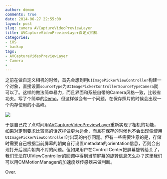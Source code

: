 ```yaml
---
author: demon
comments: true
date: 2014-06-27 22:55:00
layout: post
slug: camera AVCaptureVideoPreviewLayer
title: AVCaptureVideoPreviewLayer自定义相机
categories:
- iOS
- backup
tags:
- AVCaptureVideoPreviewLayer
- Camera
- 
---
```


之前在做自定义相机的时候，首先会想到用`UIImagePickerViewController`构建一个对象，直接设置`sourceType`为`UIImagePickerControllerSourceTypeCamera`就可以了。这样的做法简单暴力，而且界面和系统自带的Camera风格一致，比较省功夫。写了个简单的[Demo](https://github.com/demon1105/UIImagePickerDemo)，但这样做会有一个问题，在保存照片的时候会出现一个内存使用的小高峰。

![](https://raw.githubusercontent.com/demon1105/ImagesLib/master/uiimagepicker_memory.png)

于是自己花了点时间用[AVCaptureVideoPreviewLayer](https://github.com/demon1105/AVCapturePreviewLayerCamera)重新实现了相机的功能，如果对定制要求比较高的话这样做更为适合，而且在保存的时候也不会出现像使用`UIImagePickerViewController`时出现的内存问题。但有一些需要注意的是，存储时需要自己根据当前屏幕的朝向自行设置metadata的orientation信息，否则会出现打开后照片朝向不对的问题。但如果用户在Control Center把屏幕旋转给关了，我们无法在UIViewController的回调中得到当前屏幕的旋转信息怎么办？这里我们可以用CMMotionManager的加速度器传感器来做判断。

Over.



